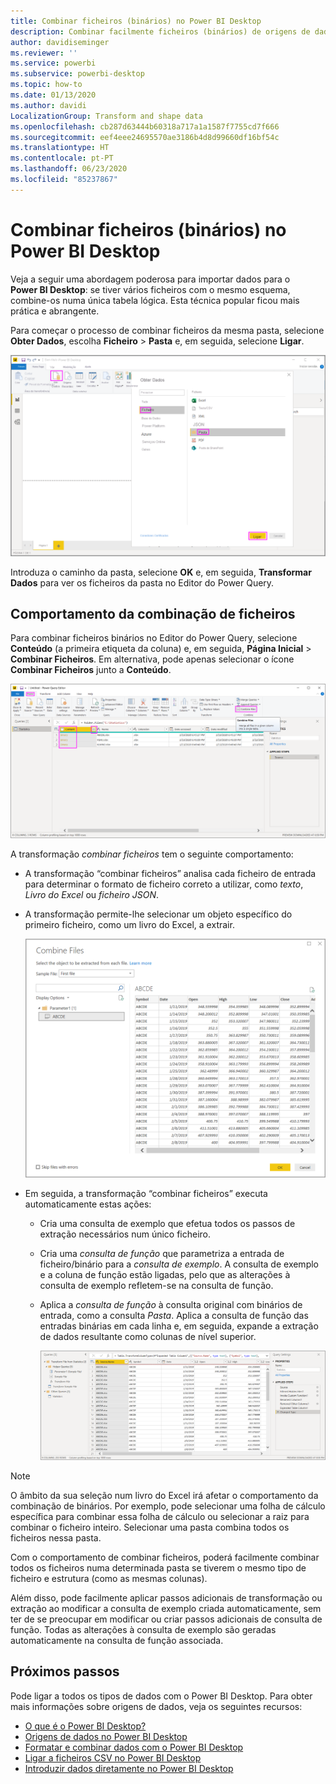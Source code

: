 ```yaml
---
title: Combinar ficheiros (binários) no Power BI Desktop
description: Combinar facilmente ficheiros (binários) de origens de dados no Power BI Desktop
author: davidiseminger
ms.reviewer: ''
ms.service: powerbi
ms.subservice: powerbi-desktop
ms.topic: how-to
ms.date: 01/13/2020
ms.author: davidi
LocalizationGroup: Transform and shape data
ms.openlocfilehash: cb287d63444b60318a717a1a1587f7755cd7f666
ms.sourcegitcommit: eef4eee24695570ae3186b4d8d99660df16bf54c
ms.translationtype: HT
ms.contentlocale: pt-PT
ms.lasthandoff: 06/23/2020
ms.locfileid: "85237867"
---
```

# <a name="combine-files-binaries-in-power-bi-desktop"></a>Combinar ficheiros (binários) no Power BI Desktop

Veja a seguir uma abordagem poderosa para importar dados para o **Power BI Desktop**: se tiver vários ficheiros com o mesmo esquema, combine-os numa única tabela lógica. Esta técnica popular ficou mais prática e abrangente.

Para começar o processo de combinar ficheiros da mesma pasta, selecione **Obter Dados**, escolha **Ficheiro** > **Pasta** e, em seguida, selecione **Ligar**.

![Ligar ao ficheiro da pasta, caixa de diálogo Obter Dados, Power BI Desktop](media/desktop-combine-binaries/combine-binaries_1.png)

Introduza o caminho da pasta, selecione **OK** e, em seguida, **Transformar Dados** para ver os ficheiros da pasta no Editor do Power Query.

## <a name="combine-files-behavior"></a>Comportamento da combinação de ficheiros

Para combinar ficheiros binários no Editor do Power Query, selecione **Conteúdo** (a primeira etiqueta da coluna) e, em seguida, **Página Inicial** > **Combinar Ficheiros**. Em alternativa, pode apenas selecionar o ícone **Combinar Ficheiros** junto a **Conteúdo**.

![Comando Combinar Ficheiros, Editor do Power Query, Power BI Desktop](media/desktop-combine-binaries/combine-binaries_2a.png)

A transformação *combinar ficheiros* tem o seguinte comportamento:

* A transformação “combinar ficheiros” analisa cada ficheiro de entrada para determinar o formato de ficheiro correto a utilizar, como *texto*, *Livro do Excel* ou *ficheiro JSON*.
* A transformação permite-lhe selecionar um objeto específico do primeiro ficheiro, como um livro do Excel, a extrair.
  
  ![Caixa de diálogo Combinar ficheiros, Editor do Power Query, Power BI Desktop](media/desktop-combine-binaries/combine-binaries_3.png)
* Em seguida, a transformação “combinar ficheiros” executa automaticamente estas ações:
  
  * Cria uma consulta de exemplo que efetua todos os passos de extração necessários num único ficheiro.
  * Cria uma *consulta de função* que parametriza a entrada de ficheiro/binário para a *consulta de exemplo*. A consulta de exemplo e a coluna de função estão ligadas, pelo que as alterações à consulta de exemplo refletem-se na consulta de função.
  * Aplica a *consulta de função* à consulta original com binários de entrada, como a consulta *Pasta*. Aplica a consulta de função das entradas binárias em cada linha e, em seguida, expande a extração de dados resultante como colunas de nível superior.

    ![Resultados da transformação “combinar ficheiros”, Editor do Power Query, Power BI Desktop](media/desktop-combine-binaries/combine-binaries_4.png)

> [!NOTE]
> O âmbito da sua seleção num livro do Excel irá afetar o comportamento da combinação de binários. Por exemplo, pode selecionar uma folha de cálculo específica para combinar essa folha de cálculo ou selecionar a raiz para combinar o ficheiro inteiro. Selecionar uma pasta combina todos os ficheiros nessa pasta. 

Com o comportamento de combinar ficheiros, poderá facilmente combinar todos os ficheiros numa determinada pasta se tiverem o mesmo tipo de ficheiro e estrutura (como as mesmas colunas).

Além disso, pode facilmente aplicar passos adicionais de transformação ou extração ao modificar a consulta de exemplo criada automaticamente, sem ter de se preocupar em modificar ou criar passos adicionais de consulta de função. Todas as alterações à consulta de exemplo são geradas automaticamente na consulta de função associada.

## <a name="next-steps"></a>Próximos passos

Pode ligar a todos os tipos de dados com o Power BI Desktop. Para obter mais informações sobre origens de dados, veja os seguintes recursos:

* [O que é o Power BI Desktop?](../fundamentals/desktop-what-is-desktop.md)
* [Origens de dados no Power BI Desktop](../connect-data/desktop-data-sources.md)
* [Formatar e combinar dados com o Power BI Desktop](../connect-data/desktop-shape-and-combine-data.md)
* [Ligar a ficheiros CSV no Power BI Desktop](../connect-data/desktop-connect-csv.md)
* [Introduzir dados diretamente no Power BI Desktop](../connect-data/desktop-enter-data-directly-into-desktop.md)
